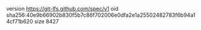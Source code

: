 version https://git-lfs.github.com/spec/v1
oid sha256:40e9b66902b830f5b7c86f702006e0dfa2e1a25502482783f6b94a14cf71b620
size 8427
